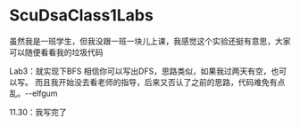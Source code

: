 # ScuDsaClass1Labs
虽然我是一班学生，但我没跟一班一块儿上课，我感觉这个实验还挺有意思，大家可以随便看看我的垃圾代码

Lab3：就实现下BFS 相信你可以写出DFS，思路类似，如果我过两天有空，也可以写。
而且我开始没去看老师的指导，后来又否认了之前的思路，代码难免有点乱。--elfgum

11.30：我写完了
